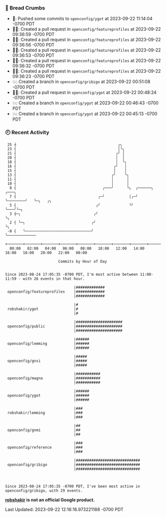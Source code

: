 ### 🍞 Bread Crumbs

 * 🚢: Pushed some commits to `openconfig/ygot` at 2023-09-22 11:14:04 -0700 PDT
 * ✍🏼: Created a pull request in `openconfig/featureprofiles` at 2023-09-22 09:36:59 -0700 PDT
 * ✍🏼: Created a pull request in `openconfig/featureprofiles` at 2023-09-22 09:36:56 -0700 PDT
 * ✍🏼: Created a pull request in `openconfig/featureprofiles` at 2023-09-22 09:36:53 -0700 PDT
 * ✍🏼: Created a pull request in `openconfig/featureprofiles` at 2023-09-22 09:36:32 -0700 PDT
 * ✍🏼: Created a pull request in `openconfig/featureprofiles` at 2023-09-22 09:36:23 -0700 PDT
 * 💥: Created a branch in `openconfig/gribigo` at 2023-09-22 00:51:08 -0700 PDT
 * ✍🏼: Created a pull request in `openconfig/ygot` at 2023-09-22 00:48:24 -0700 PDT
 * 💥: Created a branch in `openconfig/ygot` at 2023-09-22 00:46:43 -0700 PDT
 * 💥: Created a branch in `openconfig/ygot` at 2023-09-22 00:45:13 -0700 PDT

### 🕘 Recent Activity
```
 25 ┼                                              ╭╮
 23 ┤                                              │╰╮
 21 ┤                                             ╭╯ │
 20 ┤                                             │  │
 18 ┤                                             │  ╰╮
 16 ┤                                            ╭╯   │
 15 ┤                                            │    │
 13 ┤                                           ╭╯    ╰╮
 11 ┤                                           │      │
 10 ┤                                           │      │
  8 ┤                                       ╭───╯      ╰╮  ╭──────╮        ╭───╮
  7 ┤                                     ╭─╯           │╭─╯      ╰────────╯   ╰─╮   ╭╮
  5 ┤                                    ╭╯             ╰╯                       ╰───╯╰─╮
  3 ┼─╮                                 ╭╯                                              ╰╮
  2 ┤ ╰─╮                              ╭╯                                                ╰╮
 -0 ┤   ╰──────────────────────────────╯                                                  ╰─────────────
    +───────+───────+───────+───────+───────+───────+───────+───────+───────+───────+───────+───────+────
  00:00   02:00   04:00   06:00   08:00   10:00   12:00   14:00   16:00   18:00   20:00   22:00   00:00   

						Commits by Hour of Day


Since 2023-08-24 17:05:35 -0700 PDT, I'm most active between 11:00-11:59 - with 26 events in that hour.

```



```
                               |#############
 openconfig/featureprofiles    |#############
                               |#############

                               |#
 robshakir/ygot                |#
                               |#

                               |#####################
 openconfig/public             |#####################
                               |#####################

                               |######
 openconfig/lemming            |######
                               |######

                               |#####
 openconfig/gnsi               |#####
                               |#####

                               |###########
 openconfig/magna              |###########
                               |###########

                               |######
 openconfig/ygot               |######
                               |######

                               |###
 robshakir/lemming             |###
                               |###

                               |##
 openconfig/gnmi               |##
                               |##

                               |###
 openconfig/reference          |###
                               |###

                               |#############################
 openconfig/gribigo            |#############################
                               |#############################



Since 2023-08-24 17:05:35 -0700 PDT, I've been most active in openconfig/gribigo, with 29 events.

```
**[robshakir](mailto:robjs@google.com) is not an official Google product.**  


Last Updated: 2023-09-22 12:16:16.973221188 -0700 PDT
